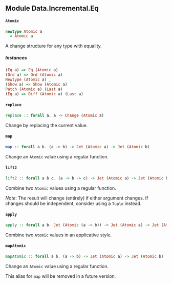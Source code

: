 ## Module Data.Incremental.Eq

#### `Atomic`

``` purescript
newtype Atomic a
  = Atomic a
```

A change structure for any type with equality.

##### Instances
``` purescript
(Eq a) => Eq (Atomic a)
(Ord a) => Ord (Atomic a)
Newtype (Atomic a) _
(Show a) => Show (Atomic a)
Patch (Atomic a) (Last a)
(Eq a) => Diff (Atomic a) (Last a)
```

#### `replace`

``` purescript
replace :: forall a. a -> Change (Atomic a)
```

Change by replacing the current value.

#### `map`

``` purescript
map :: forall a b. (a -> b) -> Jet (Atomic a) -> Jet (Atomic b)
```

Change an `Atomic` value using a regular function.

#### `lift2`

``` purescript
lift2 :: forall a b c. (a -> b -> c) -> Jet (Atomic a) -> Jet (Atomic b) -> Jet (Atomic c)
```

Combine two `Atomic` values using a regular function.

_Note_: The result will change (entirely) if either argument
changes. If changes should be independent, consider using a `Tuple`
instead.

#### `apply`

``` purescript
apply :: forall a b. Jet (Atomic (a -> b)) -> Jet (Atomic a) -> Jet (Atomic b)
```

Combine two `Atomic` values in an applicative style.

#### `mapAtomic`

``` purescript
mapAtomic :: forall a b. (a -> b) -> Jet (Atomic a) -> Jet (Atomic b)
```

Change an `Atomic` value using a regular function.

This alias for `map` will be removed in a future version.


